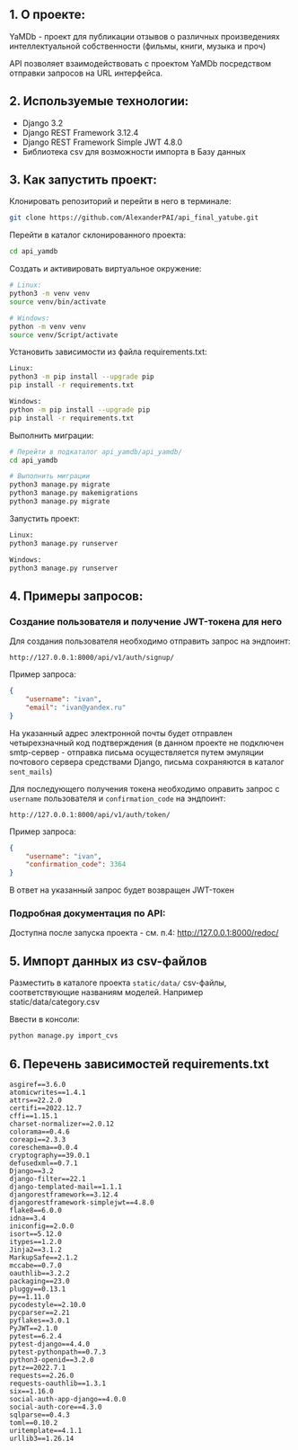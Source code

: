 ## 1. О проекте:
YaMDb - проект для публикации отзывов о различных произведениях интеллектуальной собственности (фильмы, книги, музыка и проч) 

API  позволяет взаимодействовать с проектом YaMDb посредством отправки запросов на URL интерфейса.

## 2. Используемые технологии:
- Django 3.2
- Django REST Framework 3.12.4
- Django REST Framework Simple JWT 4.8.0
- Библиотека csv для возможности импорта в Базу данных

## 3. Как запустить проект:
Клонировать репозиторий и перейти в него в терминале:

```bash
git clone https://github.com/AlexanderPAI/api_final_yatube.git
```
Перейти в каталог склонированного проекта:
```bash
cd api_yamdb
```

Создать и активировать виртуальное окружение:
```bash
# Linux:
python3 -m venv venv
source venv/bin/activate

# Windows:
python -m venv venv
source venv/Script/activate
```
Установить зависимости из файла requirements.txt:
```bash
Linux:
python3 -m pip install --upgrade pip
pip install -r requirements.txt

Windows:
python -m pip install --upgrade pip
pip install -r requirements.txt
```
Выполнить миграции:
```bash
# Перейти в подкаталог api_yamdb/api_yamdb/
cd api_yamdb

# Выполнить миграции
python3 manage.py migrate
python3 manage.py makemigrations
python3 manage.py migrate
```
Запустить проект:
```bash
Linux:
python3 manage.py runserver

Windows:
python3 manage.py runserver
```

## 4. Примеры запросов:
### Создание пользователя и получение JWT-токена для него
Для создания пользователя необходимо отправить запрос на эндпоинт:
```
http://127.0.0.1:8000/api/v1/auth/signup/
```
Пример запроса:
```json
{
    "username": "ivan",
    "email": "ivan@yandex.ru"
}
```
На указанный адрес электронной почты будет отправлен четырехзначный код подтверждения (в данном проекте не подключен smtp-сервер - отправка письма осуществляется путем эмуляции почтового сервера средствами Django, письма сохраняются в каталог `sent_mails`)

Для последующего получения токена необходимо оправить запрос с `username` пользователя и `confirmation_code` на эндпоинт:
```
http://127.0.0.1:8000/api/v1/auth/token/
```
Пример запроса:
```json
{
    "username": "ivan",
    "confirmation_code": 3364
}
```
В ответ на указанный запрос будет возвращен JWT-токен
### Подробная документация по API:
Доступна после запуска проекта - см. п.4:
http://127.0.0.1:8000/redoc/

## 5. Импорт данных из csv-файлов
Разместить в каталоге проекта `static/data/` csv-файлы, соответствующие названиям моделей.
Например static/data/category.csv

Ввести в консоли:
```bash
python manage.py import_cvs
```

## 6. Перечень зависимостей requirements.txt
```
asgiref==3.6.0
atomicwrites==1.4.1
attrs==22.2.0
certifi==2022.12.7
cffi==1.15.1
charset-normalizer==2.0.12
colorama==0.4.6
coreapi==2.3.3
coreschema==0.0.4
cryptography==39.0.1
defusedxml==0.7.1
Django==3.2
django-filter==22.1
django-templated-mail==1.1.1
djangorestframework==3.12.4
djangorestframework-simplejwt==4.8.0
flake8==6.0.0
idna==3.4
iniconfig==2.0.0
isort==5.12.0
itypes==1.2.0
Jinja2==3.1.2
MarkupSafe==2.1.2
mccabe==0.7.0
oauthlib==3.2.2
packaging==23.0
pluggy==0.13.1
py==1.11.0
pycodestyle==2.10.0
pycparser==2.21
pyflakes==3.0.1
PyJWT==2.1.0
pytest==6.2.4
pytest-django==4.4.0
pytest-pythonpath==0.7.3
python3-openid==3.2.0
pytz==2022.7.1
requests==2.26.0
requests-oauthlib==1.3.1
six==1.16.0
social-auth-app-django==4.0.0
social-auth-core==4.3.0
sqlparse==0.4.3
toml==0.10.2
uritemplate==4.1.1
urllib3==1.26.14
```